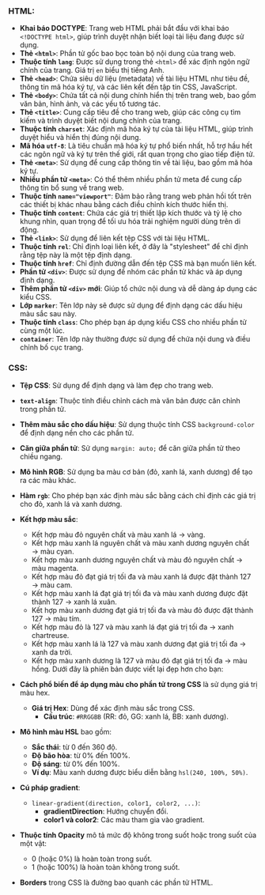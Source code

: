 ### HTML:
- **Khai báo DOCTYPE**: Trang web HTML phải bắt đầu với khai báo `<!DOCTYPE html>`, giúp trình duyệt nhận biết loại tài liệu đang được sử dụng.
- **Thẻ `<html>`**: Phần tử gốc bao bọc toàn bộ nội dung của trang web.
- **Thuộc tính `lang`**: Được sử dụng trong thẻ `<html>` để xác định ngôn ngữ chính của trang. Giá trị `en` biểu thị tiếng Anh.
- **Thẻ `<head>`**: Chứa siêu dữ liệu (metadata) về tài liệu HTML như tiêu đề, thông tin mã hóa ký tự, và các liên kết đến tập tin CSS, JavaScript.
- **Thẻ `<body>`**: Chứa tất cả nội dung chính hiển thị trên trang web, bao gồm văn bản, hình ảnh, và các yếu tố tương tác.
- **Thẻ `<title>`**: Cung cấp tiêu đề cho trang web, giúp các công cụ tìm kiếm và trình duyệt biết nội dung chính của trang.
- **Thuộc tính `charset`**: Xác định mã hóa ký tự của tài liệu HTML, giúp trình duyệt hiểu và hiển thị đúng nội dung.
- **Mã hóa `utf-8`**: Là tiêu chuẩn mã hóa ký tự phổ biến nhất, hỗ trợ hầu hết các ngôn ngữ và ký tự trên thế giới, rất quan trọng cho giao tiếp điện tử.
- **Thẻ `<meta>`**: Sử dụng để cung cấp thông tin về tài liệu, bao gồm mã hóa ký tự.
- **Nhiều phần tử `<meta>`**: Có thể thêm nhiều phần tử meta để cung cấp thông tin bổ sung về trang web.
- **Thuộc tính `name="viewport"`**: Đảm bảo rằng trang web phản hồi tốt trên các thiết bị khác nhau bằng cách điều chỉnh kích thước hiển thị.
- **Thuộc tính `content`**: Chứa các giá trị thiết lập kích thước và tỷ lệ cho khung nhìn, quan trọng để tối ưu hóa trải nghiệm người dùng trên di động.
- **Thẻ `<link>`**: Sử dụng để liên kết tệp CSS với tài liệu HTML.
- **Thuộc tính `rel`**: Chỉ định loại liên kết, ở đây là "stylesheet" để chỉ định rằng tệp này là một tệp định dạng.
- **Thuộc tính `href`**: Chỉ định đường dẫn đến tệp CSS mà bạn muốn liên kết.
- **Phần tử `<div>`**: Được sử dụng để nhóm các phần tử khác và áp dụng định dạng.
- **Thêm phần tử `<div>` mới**: Giúp tổ chức nội dung và dễ dàng áp dụng các kiểu CSS.
- **Lớp `marker`**: Tên lớp này sẽ được sử dụng để định dạng các dấu hiệu màu sắc sau này.
- **Thuộc tính `class`**: Cho phép bạn áp dụng kiểu CSS cho nhiều phần tử cùng một lúc.
- **`container`**: Tên lớp này thường được sử dụng để chứa nội dung và điều chỉnh bố cục trang.

### CSS:
- **Tệp CSS**: Sử dụng để định dạng và làm đẹp cho trang web.
- **`text-align`**: Thuộc tính điều chỉnh cách mà văn bản được căn chỉnh trong phần tử.
- **Thêm màu sắc cho dấu hiệu**: Sử dụng thuộc tính CSS `background-color` để định dạng nền cho các phần tử.
- **Căn giữa phần tử**: Sử dụng `margin: auto;` để căn giữa phần tử theo chiều ngang.
- **Mô hình RGB**: Sử dụng ba màu cơ bản (đỏ, xanh lá, xanh dương) để tạo ra các màu khác.
- **Hàm `rgb`**: Cho phép bạn xác định màu sắc bằng cách chỉ định các giá trị cho đỏ, xanh lá và xanh dương.
- **Kết hợp màu sắc**:
  - Kết hợp màu đỏ nguyên chất và màu xanh lá → vàng.
  - Kết hợp màu xanh lá nguyên chất và màu xanh dương nguyên chất → màu cyan.
  - Kết hợp màu xanh dương nguyên chất và màu đỏ nguyên chất → màu magenta.
  - Kết hợp màu đỏ đạt giá trị tối đa và màu xanh lá được đặt thành 127 → màu cam.
  - Kết hợp màu xanh lá đạt giá trị tối đa và màu xanh dương được đặt thành 127 → xanh lá xuân.
  - Kết hợp màu xanh dương đạt giá trị tối đa và màu đỏ được đặt thành 127 → màu tím.
  - Kết hợp màu đỏ là 127 và màu xanh lá đạt giá trị tối đa → xanh chartreuse.
  - Kết hợp màu xanh lá là 127 và màu xanh dương đạt giá trị tối đa → xanh da trời.
  - Kết hợp màu xanh dương là 127 và màu đỏ đạt giá trị tối đa → màu hồng.
Dưới đây là phiên bản được viết lại đẹp hơn cho bạn:

- **Cách phổ biến để áp dụng màu cho phần tử trong CSS** là sử dụng giá trị màu hex.
  - **Giá trị Hex**: Dùng để xác định màu sắc trong CSS.
    - **Cấu trúc**: `#RRGGBB` (RR: đỏ, GG: xanh lá, BB: xanh dương).
  
- **Mô hình màu HSL** bao gồm:
  - **Sắc thái**: từ 0 đến 360 độ.
  - **Độ bão hòa**: từ 0% đến 100%.
  - **Độ sáng**: từ 0% đến 100%.
  - **Ví dụ**: Màu xanh dương được biểu diễn bằng `hsl(240, 100%, 50%)`.

- **Cú pháp gradient**:
  - `linear-gradient(direction, color1, color2, ...)`:
    - **gradientDirection**: Hướng chuyển đổi.
    - **color1 và color2**: Các màu tham gia vào gradient.

- **Thuộc tính Opacity** mô tả mức độ không trong suốt hoặc trong suốt của một vật:
  - 0 (hoặc 0%) là hoàn toàn trong suốt.
  - 1 (hoặc 100%) là hoàn toàn không trong suốt.

- **Borders** trong CSS là đường bao quanh các phần tử HTML.

